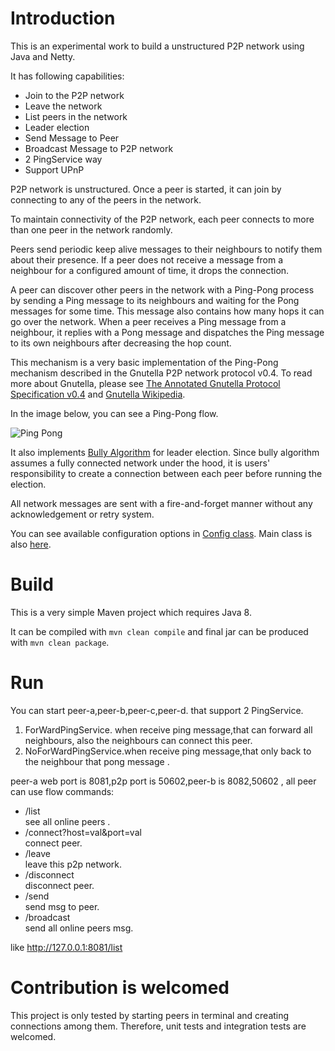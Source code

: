 Introduction
================

This is an experimental work to build a unstructured P2P network using Java and Netty. 

It has following capabilities:

- Join to the P2P network
- Leave the network
- List peers in the network
- Leader election
- Send Message to Peer
- Broadcast Message to P2P network
- 2 PingService way  
- Support UPnP 

P2P network is unstructured. Once a peer is started, it can join by connecting to any of the peers in the network. 
 
To maintain connectivity of the P2P network, each peer connects to more than one peer in the network randomly. 

Peers send periodic keep alive messages to their neighbours to notify them about their presence. If a peer does not receive a message from a neighbour for a configured amount of time, it drops the connection.
 
A peer can discover other peers in the network with a Ping-Pong process by sending a Ping message to its neighbours and waiting for the Pong messages for some time. This message also contains how many hops it can go over the network. When a peer receives a Ping message from a neighbour, it replies with a Pong message and dispatches the Ping message to its own neighbours after decreasing the hop count.
  
This mechanism is a very basic implementation of the Ping-Pong mechanism described in the Gnutella P2P network protocol v0.4. To read more about Gnutella, please see [The Annotated Gnutella Protocol Specification v0.4](http://rfc-gnutella.sourceforge.net/developer/stable/)  and [Gnutella Wikipedia](https://en.wikipedia.org/wiki/Gnutella). 
 
In the image below, you can see a Ping-Pong flow. 
 
![Ping Pong](http://rfc-gnutella.sourceforge.net/developer/stable/GnutellaProtocol-v0.4-r1.6_files/gnutella-ping-pong-routing.gif)


It also implements [Bully Algorithm](https://en.wikipedia.org/wiki/Bully_algorithm) for leader election. Since bully algorithm assumes a fully connected network under the hood, it is users' responsibility to create a connection between each peer before running the election. 

All network messages are sent with a fire-and-forget manner without any acknowledgement or retry system.

You can see available configuration options in [Config class](https://github.com/metanet/p2p/blob/master/src/main/java/com/basrikahveci/p2p/peer/Config.java). Main class is also [here](https://github.com/metanet/p2p/blob/master/src/main/java/com/basrikahveci/p2p/Main.java).


Build
================

This is a very simple Maven project which requires Java 8. 
 
It can be compiled with `mvn clean compile` and final jar can be produced with `mvn clean package`.


 
Run
================
  
You can start peer-a,peer-b,peer-c,peer-d. that support 2 PingService.   
1. ForWardPingService. when receive ping message,that can forward all neighbours, also the neighbours can connect this peer.
2. NoForWardPingService.when receive ping message,that only back to the neighbour that pong message .  

peer-a web port is 8081,p2p port is 50602,peer-b is 8082,50602 , all peer can use flow commands: 
* /list  
    see all online peers .
* /connect?host=val&port=val  
    connect peer.
* /leave  
    leave this p2p network.
* /disconnect  
    disconnect peer.
* /send  
    send msg to peer.
* /broadcast  
    send all online peers msg.
    
like  http://127.0.0.1:8081/list      
 
Contribution is welcomed
================
This project is only tested by starting peers in terminal and creating connections among them. Therefore, unit tests and integration tests are welcomed.


